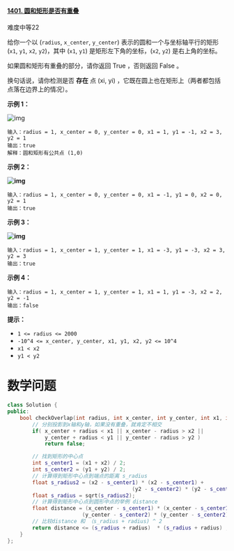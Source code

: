 #### [1401. 圆和矩形是否有重叠](https://leetcode-cn.com/problems/circle-and-rectangle-overlapping/)

难度中等22

给你一个以 (`radius`, `x_center`, `y_center`) 表示的圆和一个与坐标轴平行的矩形 (`x1`, `y1`, `x2`, `y2`)，其中 (`x1`, `y1`) 是矩形左下角的坐标，(`x2`, `y2`) 是右上角的坐标。

如果圆和矩形有重叠的部分，请你返回 True ，否则返回 False 。

换句话说，请你检测是否 **存在** 点 (xi, yi) ，它既在圆上也在矩形上（两者都包括点落在边界上的情况）。

 

**示例 1：**

![img](https://assets.leetcode-cn.com/aliyun-lc-upload/uploads/2020/04/04/sample_4_1728.png)

```
输入：radius = 1, x_center = 0, y_center = 0, x1 = 1, y1 = -1, x2 = 3, y2 = 1
输出：true
解释：圆和矩形有公共点 (1,0) 
```

**示例 2：**

**![img](https://assets.leetcode-cn.com/aliyun-lc-upload/uploads/2020/04/04/sample_2_1728.png)**

```
输入：radius = 1, x_center = 0, y_center = 0, x1 = -1, y1 = 0, x2 = 0, y2 = 1
输出：true
```

**示例 3：**

**![img](https://assets.leetcode-cn.com/aliyun-lc-upload/uploads/2020/04/04/sample_6_1728.png)**

```
输入：radius = 1, x_center = 1, y_center = 1, x1 = -3, y1 = -3, x2 = 3, y2 = 3
输出：true
```

**示例 4：**

```
输入：radius = 1, x_center = 1, y_center = 1, x1 = 1, y1 = -3, x2 = 2, y2 = -1
输出：false
```

 

**提示：**

- `1 <= radius <= 2000`
- `-10^4 <= x_center, y_center, x1, y1, x2, y2 <= 10^4`
- `x1 < x2`
- `y1 < y2`



# 数学问题



```c++
class Solution {
public:
    bool checkOverlap(int radius, int x_center, int y_center, int x1, int y1, int x2, int y2) {
      	// 分别投影到x轴和y轴，如果没有重叠，就肯定不相交
        if( x_center + radius < x1 || x_center - radius > x2 ||
            y_center + radius < y1 || y_center - radius > y2 ) 
            return false;

      	// 找到矩形的中心点
        int s_center1 = (x1 + x2) / 2;
        int s_center2 = (y1 + y2) / 2;
        // 计算得到矩形中心点到端点的距离 s_radius
        float s_radius2 = (x2 - s_center1) * (x2 - s_center1) + 
          								(y2 - s_center2) * (y2 - s_center2);
        float s_radius = sqrt(s_radius2);
        // 计算得到矩形中心点到圆形中点的举例 distance
        float distance = (x_center - s_center1) * (x_center - s_center1) + 
                        (y_center - s_center2) * (y_center - s_center2);
        // 比较distance 和 （s_radius + radius) ^ 2
        return distance <= (s_radius + radius)  * (s_radius + radius) ;
    }   
};
```

